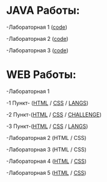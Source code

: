 # JAVA Работы:
-Лабораторная 1 ([code](https://github.com/Kemegggg/New-Web/blob/main/lab_n1.js))

-Лабораторная 2 ([code](https://github.com/Kemegggg/New-Web/blob/main/lab2_ppv.js))

-Лабораторная 3 ([code](https://github.com/Kemegggg/New-Web/blob/main/lab3_ppv.js))

# WEB Работы:
-Лабораторная 1 

-1 Пункт- ([HTML](https://github.com/Kemegggg/New-Web/blob/main/index1.1.html) / [CSS](https://github.com/Kemegggg/New-Web/blob/main/style1.1.css) / [LANGS](https://github.com/Kemegggg/New-Web/blob/main/langs1.1.css))

-2 Пункт-([HTML](https://github.com/Kemegggg/New-Web/blob/main/index1.2.html) / [CSS](https://github.com/Kemegggg/New-Web/blob/main/style1.2.css) / [СHALLENGE](https://github.com/Kemegggg/New-Web/blob/main/challenge1.2.css))

-3 Пункт-([HTML](https://github.com/Kemegggg/New-Web/blob/main/index1.3.html) / [CSS](https://github.com/Kemegggg/New-Web/blob/main/style1.3.css) / [LANGS](https://github.com/Kemegggg/New-Web/blob/main/headings1.3.css))

-Лабораторная 2 (HTML / CSS)

-Лабораторная 3 (HTML / CSS)

-Лабораторная 4 ([HTML](https://github.com/Kemegggg/New-Web/blob/main/index.html) / [CSS](https://github.com/Kemegggg/New-Web/blob/main/style.css))

-Лабораторная 5 ([HTML](https://github.com/Kemegggg/New-Web/blob/main/index1.html) / [CSS](https://github.com/Kemegggg/New-Web/blob/main/style2.css))

